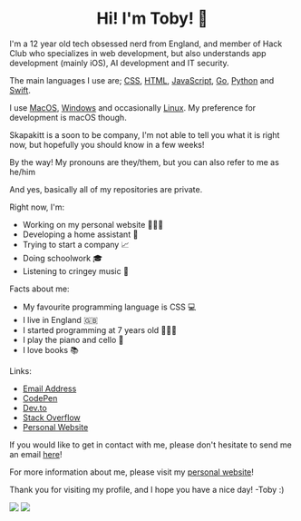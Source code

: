 <h1 align="center">
  Hi! I'm Toby! 👋
</h1>

I'm a 12 year old tech obsessed nerd from England, and member of Hack Club who specializes in web development, but also understands app development (mainly iOS), AI development and IT security.

The main languages I use are;  <a href="https://en.wikipedia.org/wiki/CSS">CSS</a>, <a href="https://en.wikipedia.org/wiki/HTML">HTML</a>, <a href="https://en.wikipedia.org/wiki/JavaScript">JavaScript</a>, <a href="https://en.wikipedia.org/wiki/Go_(programming_language)">Go</a>, <a href="https://en.wikipedia.org/wiki/Python_(programming_language)">Python</a> and <a href="https://en.wikipedia.org/wiki/Swift_(programming_language)">Swift</a>.

I use <a href="https://en.wikipedia.org/wiki/MacOS">MacOS</a>, <a href="https://en.wikipedia.org/wiki/Microsoft_Windows"> Windows</a> and occasionally <a href="https://en.wikipedia.org/wiki/Linux">Linux</a>. My preference for development is macOS though.

Skapakitt is a soon to be company, I'm not able to tell you what it is right now, but hopefully you should know in a few weeks!

By the way! My pronouns are they/them, but you can also refer to me as he/him

And yes, basically all of my repositories are private.

Right now, I'm:
- Working on my personal website 👨🏻‍💻
- Developing a home assistant 🏡
- Trying to start a company 📈
- Doing schoolwork 🎓
- Listening to cringey music 🎼

Facts about me:
- My favourite programming language is CSS 💻
- I live in England 🇬🇧
- I started programming at 7 years old 🙍🏻‍♂️
- I play the piano and cello 🎵
- I love books 📚

Links:
- <a href="mailto:toby@tobyb.xyz">Email Address</a>
- <a href="https://codepen.io/itstobez">CodePen</a>
- <a href="https://dev.to/itstobez">Dev.to</a>
- <a href="https://stackoverflow.com/users/15258537/toby">Stack Overflow</a>
- <a href="https://tobyb.xyz">Personal Website</a>
 
If you would like to get in contact with me, please don't hesitate to send me an email <a href="mailto:toby@tobyb.xyz">here</a>!

For more information about me, please visit my <a href="https://tobyb.xyz">personal website</a>!

Thank you for visiting my profile, and I hope you have a nice day! -Toby :)

<img src="https://github-readme-stats.vercel.app/api?username=ItsTobez&show_icons=true">

<img src="https://github-readme-stats.vercel.app/api/top-langs/?username=ItsTobez&layout=compact">
